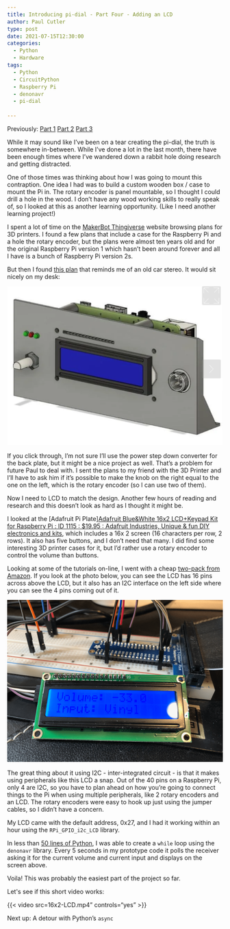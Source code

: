 ```yaml
---
title: Introducing pi-dial - Part Four - Adding an LCD
author: Paul Cutler 
type: post 
date: 2021-07-15T12:30:00
categories:
  - Python
  - Hardware
tags:
  - Python
  - CircuitPython
  - Raspberry Pi
  - denonavr
  - pi-dial

---
```

Previously: [Part 1](https://paulcutler.org/posts/2021/07/introducing-pi-dial-part-one/) [Part 2](https://paulcutler.org/posts/2021/07/introducing-pi-dial-part-two-oops/) [Part 3](https://paulcutler.org/posts/2021/07/introducing-pi-dial-part-three-prototyping/)

While it may sound like I’ve been on a tear creating the pi-dial, the truth is somewhere in-between.  While I’ve done a lot in the last month, there have been enough times where I’ve wandered down a rabbit hole doing research and getting distracted.

One of those times was thinking about how I was going to mount this contraption.  One idea I had was to build a custom wooden box / case to mount the Pi in.  The rotary encoder is panel mountable, so I thought I could drill a hole in the wood.  I don’t have any wood working skills to really speak of, so I looked at this as another learning opportunity.  (Like I need another learning project!)

I spent a lot of time on the [MakerBot Thingiverse](https://www.thingiverse.com/) website browsing plans for 3D printers.  I found a few plans that include a case for the Raspberry Pi and a hole the rotary encoder, but the plans were almost ten years old and for the original Raspberry Pi version 1 which hasn’t been around forever and all I have is a bunch of Raspberry Pi version 2s.

But then I found [this plan](https://www.thingiverse.com/thing:3005091) that reminds me of an old car stereo.  It would sit nicely on my desk:

![Raspberry Pi Brackets and Enclosure](rpi-brackets.png)

If you click through, I’m not sure I’ll use the power step down converter for the back plate, but it might be a nice project as well.  That’s a problem for future Paul to deal with. I sent the plans to my friend with the 3D Printer and I’ll have to ask him if it’s possible to make the knob on the right equal to the one on the left, which is the rotary encoder (so I can use two of them).

Now I need to LCD to match the design.  Another few hours of reading and research and this doesn’t look as hard as I thought it might be.

I looked at the [Adafruit Pi Plate][Adafruit Blue&White 16x2 LCD+Keypad Kit for Raspberry Pi : ID 1115 : $19.95 : Adafruit Industries, Unique & fun DIY electronics and kits](https://www.adafruit.com/product/1115), which includes a 16x 2 screen (16 characters per row, 2 rows).  It also has five buttons, and I don’t need that many.  I did find some interesting 3D printer cases for it, but I’d rather use a rotary encoder to control the volume than buttons.

Looking at some of the tutorials on-line, I went with a cheap [two-pack from Amazon](https://www.amazon.com/GeeekPi-Character-Backlight-Raspberry-Electrical/dp/B07S7PJYM6).  If you look at the photo below, you can see the LCD has 16 pins across above the LCD, but it also has an I2C interface on the left side where you can see the 4 pins coming out of it.

![Working 16x2 LCD on a Raspberry Pi](pi-dial2.png)

The great thing about it using I2C - inter-integrated circuit - is that it makes using peripherals like this LCD a snap.  Out of the 40 pins on a Raspberry Pi, only 4 are I2C, so you have to plan ahead on how you’re going to connect things to the Pi when using multiple peripherals, like 2 rotary encoders and an LCD.  The rotary encoders were easy to hook up just using the jumper cables, so I didn’t have a concern.

My LCD came with the default address, 0x27, and I had it working within an hour using the `RPi_GPIO_i2c_LCD` library.

In less than [50 lines of Python](https://github.com/prcutler/pi-dial/blob/main/i2c_test.py), I was able to create a `while` loop using the `denonavr` library.  Every 5 seconds in my prototype code it polls the receiver asking it for the current volume and current input and displays on the screen above.

Voila!  This was probably the easiest part of the project so far.

Let's see if this short video works:

{{< video src=16x2-LCD.mp4” controls=“yes” >}}

Next up:  A detour with Python’s `async`





